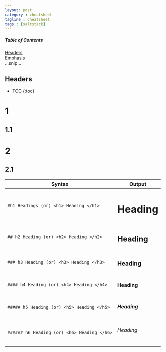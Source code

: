 ```yaml
---
layout: post
category : cheatsheet
tagline : cheatsheet
tags : [saltstack]
---
```

##### Table of Contents  
[Headers](#headers)  
[Emphasis](#emphasis)  
...snip...    
<a name="headers"/>
## Headers

* TOC
{:toc}

# 1

## 1.1

# 2

## 2.1

|Syntax | Output |
|------------ | -------------|
| `#h1 Headings (or) <h1> Heading </h1>` | <h1>Heading</h1>|
|`## h2 Heading (or) <h2> Heading </h2>`| <h2>Heading</h2>|
|`### h3 Heading (or) <h3> Heading </h3>`| <h3>Heading</h3>|
|`#### h4 Heading (or) <h4> Heading </h4>`| <h4>Heading</h4>|
|`##### h5 Heading (or) <h5> Heading </h5>`| <h5>Heading</h5>|
|`###### h6 Heading (or) <h6> Heading </h6>`| <h6>Heading</h6>|
